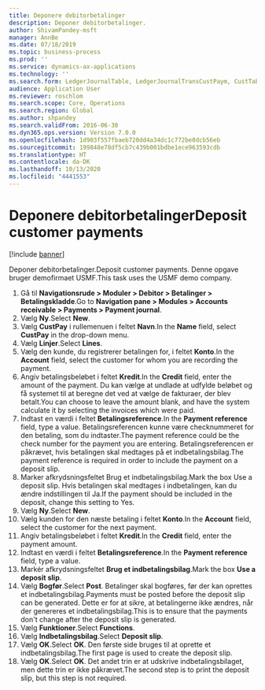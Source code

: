 ```yaml
---
title: Deponere debitorbetalinger
description: Deponer debitorbetalinger.
author: ShivamPandey-msft
manager: AnnBe
ms.date: 07/18/2019
ms.topic: business-process
ms.prod: ''
ms.service: dynamics-ax-applications
ms.technology: ''
ms.search.form: LedgerJournalTable, LedgerJournalTransCustPaym, CustTableLookup
audience: Application User
ms.reviewer: roschlom
ms.search.scope: Core, Operations
ms.search.region: Global
ms.author: shpandey
ms.search.validFrom: 2016-06-30
ms.dyn365.ops.version: Version 7.0.0
ms.openlocfilehash: 1d903f557fbaeb720dd4a34dc1c772be0dcb56eb
ms.sourcegitcommit: 199848e78df5cb7c439b001bdbe1ece963593cdb
ms.translationtype: HT
ms.contentlocale: da-DK
ms.lasthandoff: 10/13/2020
ms.locfileid: "4441553"
---
```

# <a name="deposit-customer-payments"></a><span data-ttu-id="d767c-103">Deponere debitorbetalinger</span><span class="sxs-lookup"><span data-stu-id="d767c-103">Deposit customer payments</span></span>

[!include [banner](../../includes/banner.md)]

<span data-ttu-id="d767c-104">Deponer debitorbetalinger.</span><span class="sxs-lookup"><span data-stu-id="d767c-104">Deposit customer payments.</span></span> <span data-ttu-id="d767c-105">Denne opgave bruger demofirmaet USMF.</span><span class="sxs-lookup"><span data-stu-id="d767c-105">This task uses the USMF demo company.</span></span>

1. <span data-ttu-id="d767c-106">Gå til **Navigationsrude > Moduler > Debitor > Betalinger > Betalingskladde**.</span><span class="sxs-lookup"><span data-stu-id="d767c-106">Go to **Navigation pane > Modules > Accounts receivable > Payments > Payment journal**.</span></span>
2. <span data-ttu-id="d767c-107">Vælg **Ny**.</span><span class="sxs-lookup"><span data-stu-id="d767c-107">Select **New**.</span></span>
3. <span data-ttu-id="d767c-108">Vælg **CustPay** i rullemenuen i feltet **Navn**.</span><span class="sxs-lookup"><span data-stu-id="d767c-108">In the **Name** field, select **CustPay** in the drop-down menu.</span></span>
4. <span data-ttu-id="d767c-109">Vælg **Linjer**.</span><span class="sxs-lookup"><span data-stu-id="d767c-109">Select **Lines**.</span></span>
5. <span data-ttu-id="d767c-110">Vælg den kunde, du registrerer betalingen for, i feltet **Konto**.</span><span class="sxs-lookup"><span data-stu-id="d767c-110">In the **Account** field, select the customer for whom you are recording the payment.</span></span>
6. <span data-ttu-id="d767c-111">Angiv betalingsbeløbet i feltet **Kredit**.</span><span class="sxs-lookup"><span data-stu-id="d767c-111">In the **Credit** field, enter the amount of the payment.</span></span> <span data-ttu-id="d767c-112">Du kan vælge at undlade at udfylde beløbet og få systemet til at beregne det ved at vælge de fakturaer, der blev betalt.</span><span class="sxs-lookup"><span data-stu-id="d767c-112">You can choose to leave the amount blank, and have the system calculate it by selecting the invoices which were paid.</span></span>  
7. <span data-ttu-id="d767c-113">Indtast en værdi i feltet **Betalingsreference**.</span><span class="sxs-lookup"><span data-stu-id="d767c-113">In the **Payment reference** field, type a value.</span></span> <span data-ttu-id="d767c-114">Betalingsreferencen kunne være checknummeret for den betaling, som du indtaster.</span><span class="sxs-lookup"><span data-stu-id="d767c-114">The payment reference could be the check number for the payment you are entering.</span></span> <span data-ttu-id="d767c-115">Betalingsreferencen er påkrævet, hvis betalingen skal medtages på et indbetalingsbilag.</span><span class="sxs-lookup"><span data-stu-id="d767c-115">The payment reference is required in order to include the payment on a deposit slip.</span></span>  
8. <span data-ttu-id="d767c-116">Marker afkrydsningsfeltet Brug et indbetalingsbilag.</span><span class="sxs-lookup"><span data-stu-id="d767c-116">Mark the box Use a deposit slip.</span></span> <span data-ttu-id="d767c-117">Hvis betalingen skal medtages i indbetalingen, kan du ændre indstillingen til Ja.</span><span class="sxs-lookup"><span data-stu-id="d767c-117">If the payment should be included in the deposit, change this setting to Yes.</span></span>  
9. <span data-ttu-id="d767c-118">Vælg **Ny**.</span><span class="sxs-lookup"><span data-stu-id="d767c-118">Select **New**.</span></span>
10. <span data-ttu-id="d767c-119">Vælg kunden for den næste betaling i feltet **Konto**.</span><span class="sxs-lookup"><span data-stu-id="d767c-119">In the **Account** field, select the customer for the next payment.</span></span>
11. <span data-ttu-id="d767c-120">Angiv betalingsbeløbet i feltet **Kredit**.</span><span class="sxs-lookup"><span data-stu-id="d767c-120">In the **Credit** field, enter the payment amount.</span></span>
12. <span data-ttu-id="d767c-121">Indtast en værdi i feltet **Betalingsreference**.</span><span class="sxs-lookup"><span data-stu-id="d767c-121">In the **Payment reference** field, type a value.</span></span>
13. <span data-ttu-id="d767c-122">Markér afkrydsningsfeltet **Brug et indbetalingsbilag**.</span><span class="sxs-lookup"><span data-stu-id="d767c-122">Mark the box **Use a deposit slip**.</span></span>
14. <span data-ttu-id="d767c-123">Vælg **Bogfør**.</span><span class="sxs-lookup"><span data-stu-id="d767c-123">Select **Post**.</span></span> <span data-ttu-id="d767c-124">Betalinger skal bogføres, før der kan oprettes et indbetalingsbilag.</span><span class="sxs-lookup"><span data-stu-id="d767c-124">Payments must be posted before the deposit slip can be generated.</span></span> <span data-ttu-id="d767c-125">Dette er for at sikre, at betalingerne ikke ændres, når der genereres et indbetalingsbilag.</span><span class="sxs-lookup"><span data-stu-id="d767c-125">This is to ensure that the payments don't change after the deposit slip is generated.</span></span>  
15. <span data-ttu-id="d767c-126">Vælg **Funktioner**.</span><span class="sxs-lookup"><span data-stu-id="d767c-126">Select **Functions**.</span></span>
16. <span data-ttu-id="d767c-127">Vælg **Indbetalingsbilag**.</span><span class="sxs-lookup"><span data-stu-id="d767c-127">Select **Deposit slip**.</span></span>
17. <span data-ttu-id="d767c-128">Vælg **OK**.</span><span class="sxs-lookup"><span data-stu-id="d767c-128">Select **OK**.</span></span> <span data-ttu-id="d767c-129">Den første side bruges til at oprette et indbetalingsbilag.</span><span class="sxs-lookup"><span data-stu-id="d767c-129">The first page is used to create the deposit slip.</span></span>  
18. <span data-ttu-id="d767c-130">Vælg **OK**.</span><span class="sxs-lookup"><span data-stu-id="d767c-130">Select **OK**.</span></span> <span data-ttu-id="d767c-131">Det andet trin er at udskrive indbetalingsbilaget, men dette trin er ikke påkrævet.</span><span class="sxs-lookup"><span data-stu-id="d767c-131">The second step is to print the deposit slip, but this step is not required.</span></span>  

